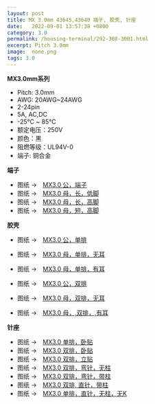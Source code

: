 ```yaml
---
layout: post
title: MX 3.0mm 43645,43640 端子, 胶壳, 针座 
date:   2022-09-01 13:57:38 +0800
category: 3.0
permalink: /housing-terminal/292-308-3001.html
excerpt: Pitch 3.0mm
image:  none.png
tags: 3.0
---
```


__MX3.0mm系列__

* Pitch: 3.0mm
* AWG: 20AWG~24AWG
* 2-24pin
* 5A, AC,DC
* -25℃ ~ 85℃
* 额定电压：250V
* 颜色：黑
* 阻燃等级：UL94V-0
* 端子: 铜合金

__端子__

* 图纸 →　[MX3.0 公，端子](/assets/2022/292-3001-T-HZ.pdf)
* 图纸 →　[MX3.0 母，长，低脚](/assets/2022/293-3001-L-TF.pdf)
* 图纸 →　[MX3.0 母，长，高脚](/assets/2022/294-3001-L-TF.pdf)
* 图纸 →　[MX3.0 母，短，高脚](/assets/2022/295-3001-S-TF.pdf)

__胶壳__

* 图纸 →　[MX3.0 公，单排](/assets/2022/296-3001-H.pdf)
* 图纸 →　[MX3.0 母，单排，无耳](/assets/2022/297-3001-H-ZL.pdf)
* 图纸 →　[MX3.0 母，单排，有耳](/assets/2022/298-3001-H.pdf)

* 图纸 →　[MX3.0 公，双排](/assets/2022/299-3001-D-HM.pdf)
* 图纸 →　[MX3.0 母，双排，无耳](/assets/2022/300-3001-D-HF.pdf)
* 图纸 →　[MX3.0 母，,双排，,有耳](/assets/2022/301-3001-D-HF.pdf)

__针座__

* 图纸 →　[MX3.0 单排，卧贴](/assets/2022/302-3001-WRS-ZL.pdf)
* 图纸 →　[MX3.0 双排，卧贴](/assets/2022/303-3001-WRSD.pdf)
* 图纸 →　[MX3.0 双排，立贴](/assets/2022/304-3001-WVSD.pdf)
* 图纸 →　[MX3.0 双排，弯针，无柱](/assets/2022/305-3001-WRD.pdf)
* 图纸 →　[MX3.0 双排，弯针，带柱](/assets/2022/306-3001-WRP-XY.pdf)
* 图纸 →　[MX3.0 双排, 直针，带柱](/assets/2022/307-3001-DIP-DP-XY.pdf)
* 图纸 →　[MX3.0 单排，直针，无柱，无K](/assets/2022/308-3001-DIP-S-XY.pdf)





